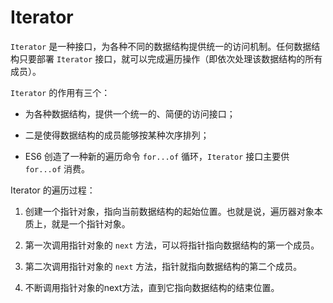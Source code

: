 # Iterator

`Iterator` 是一种接口，为各种不同的数据结构提供统一的访问机制。任何数据结构只要部署 `Iterator` 接口，就可以完成遍历操作（即依次处理该数据结构的所有成员）。

`Iterator` 的作用有三个：

* 为各种数据结构，提供一个统一的、简便的访问接口；

* 二是使得数据结构的成员能够按某种次序排列；

* ES6 创造了一种新的遍历命令 `for...of` 循环，`Iterator` 接口主要供 `for...of` 消费。

Iterator 的遍历过程：

1. 创建一个指针对象，指向当前数据结构的起始位置。也就是说，遍历器对象本质上，就是一个指针对象。

2. 第一次调用指针对象的 `next` 方法，可以将指针指向数据结构的第一个成员。

3. 第二次调用指针对象的 `next` 方法，指针就指向数据结构的第二个成员。

4. 不断调用指针对象的next方法，直到它指向数据结构的结束位置。




